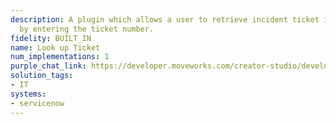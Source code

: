 ```yaml
---
description: A plugin which allows a user to retrieve incident ticket information
  by entering the ticket number.
fidelity: BUILT_IN
name: Look up Ticket
num_implementations: 1
purple_chat_link: https://developer.moveworks.com/creator-studio/developer-tools/purple-chat/?conversation=%7B%22startTimestamp%22%3A%2211%3A43+AM%22%2C%22messages%22%3A%5B%7B%22role%22%3A%22user%22%2C%22parts%22%3A%5B%7B%22richText%22%3A%22%3Cp%3EWhat+does+ticket+IT-43233+include%3F%3C%2Fp%3E%22%7D%5D%7D%2C%7B%22role%22%3A%22assistant%22%2C%22parts%22%3A%5B%7B%22reasoningSteps%22%3A%5B%7B%22status%22%3A%22success%22%2C%22richText%22%3A%22%3Cp%3ESearches+ITSM+ticketing+system+for+relevant+information%3C%2Fp%3E%22%7D%5D%7D%2C%7B%22richText%22%3A%22%3Cp%3EThe+ticket+%3Cb%3EIT-43233%3C%2Fb%3E+is+about+requesting+a+smaller+laptop+for+ease+of+transportation.+You+wanted+to+change+your+laptop+from+a+16%5C%22+to+a+14%5C%22+model.+You+had+spoken+to+%3Cb%3EAaron%3C%2Fb%3E+about+this+in+late+June%2C+he+mentioned+that+you+should+submit+a+ticket.+The+priority+of+this+request+was+marked+as+P4+-+General+Inquiry+%7C+No+Business+Impact.+The+ticket+is+currently+in+the+Done+state+and+was+last+updated+on+August+13%2C+2024%2C+at+02%3A51+PM+PDT.%3Cbr%3E%3Cbr%3E______%3Cbr%3E%3Cbr%3EIT-43233%3A+I+need+to+change+my+laptop+from+a+16%5C%22+to+a+14%5C%22.+I+had+spoken+to+Aaron+about+this+in+late+June+and+today+he+mentioned+that+I+should+submit+a+ticket.%3Cbr%3E%3Cb%3EStatus%3C%2Fb%3E%3Cbr%3EResolved%3Cbr%3E%3Cbr%3E%3Cb%3ELast+activity%3C%2Fb%3E%3Cbr%3EAaron%3Cbr%3EHi+Gwen%2C+I+have+it+ready+for+tomorrow%21+I%E2%80%99ll+see+you+then%21%3Cbr%3E%3Cbr%3E%3Cb%3ELast+updated%3C%2Fb%3E%3Cbr%3ETuesday%2C+August+13%2C+2024+-+02%3A51+PM+PDT%3Cbr%3E%3Cbr%3E%3Cb%3ERequested+for%3C%2Fb%3E%3Cbr%3EGwen+%28gwen%40moveworks.ai%29%3Cbr%3E%3Cb%3ECreated+at%3C%2Fb%3E%3Cbr%3EMonday%2C+July+29%2C+2024+-+09%3A43+AM+PDT%3Cbr%3E%3Cbr%3E%3Cb%3EAssignee%3C%2Fb%3E%3Cbr%3EAaron+%28aaron%40moveworks.ai%29%3C%2Fp%3E%22%7D%5D%7D%5D%7D
solution_tags:
- IT
systems:
- servicenow
---
```

